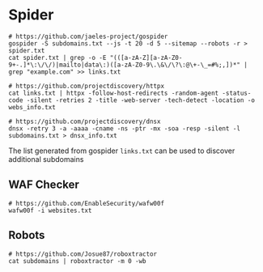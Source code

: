 # Spider


```
# https://github.com/jaeles-project/gospider
gospider -S subdomains.txt --js -t 20 -d 5 --sitemap --robots -r > spider.txt
cat spider.txt | grep -o -E "(([a-zA-Z][a-zA-Z0-9+-.]*\:\/\/)|mailto|data\:)([a-zA-Z0-9\.\&\/\?\:@\+-\_=#%;,])*" | grep "example.com" >> links.txt

# https://github.com/projectdiscovery/httpx
cat links.txt | httpx -follow-host-redirects -random-agent -status-code -silent -retries 2 -title -web-server -tech-detect -location -o webs_info.txt

# https://github.com/projectdiscovery/dnsx
dnsx -retry 3 -a -aaaa -cname -ns -ptr -mx -soa -resp -silent -l subdomains.txt > dnsx_info.txt
```

The list generated from gospider `links.txt` can be used to discover additional subdomains

## WAF Checker

```
# https://github.com/EnableSecurity/wafw00f
wafw00f -i websites.txt
```

## Robots

```
# https://github.com/Josue87/roboxtractor
cat subdomains | roboxtractor -m 0 -wb
```
